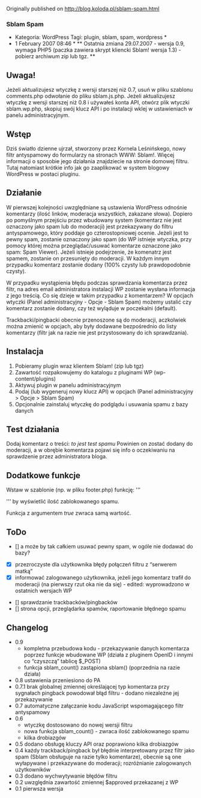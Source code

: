 Originally published on http://blog.koloda.pl/sblam-spam.html

### Sblam Spam
* Kategoria: WordPress Tagi: plugin, sblam, spam, wordpress *
* 1 February 2007 08:46 *
** Ostatnia zmiana 29.07.2007 - wersja 0.9, wymaga PHP5 (paczka zawiera skrypt kliencki Sblam! wersja 1.3) - pobierz archiwum zip lub tgz. **

## Uwaga!

Jeżeli aktualizujesz wtyczkę z wersji starszej niż 0.7, usuń w pliku szablonu comments.php odwołanie do pliku sblam.js.php.
Jeżeli aktualizujesz wtyczkę z wersji starszej niż 0.8 i używałeś konta API, otwórz plik wtyczki sblam.wp.php, skopiuj swój klucz API i po instalacji wklej w ustawieniach w panelu administracyjnym.

## Wstęp

Dziś światło dzienne ujrzał, stworzony przez Kornela Leśnińskego, nowy filtr antyspamowy do formularzy na stronach WWW: Sblam!. Więcej informacji o sposobie jego działania znajdziecie na stronie domowej filtru. Tutaj natomiast krótkie info jak go zaaplikować w system blogowy WordPress w postaci pluginu.

## Działanie
W pierwszej kolejności uwzględniane są ustawienia WordPress odnośnie komentarzy (ilość linków, moderacja wszystkich, zakazane słowa). Dopiero po pomyślnym przejściu przez wbudowany system (komentarz nie jest oznaczony jako spam lub do moderacji) jest przekazywany do filtru antyspamowego, który poddaje go czterostopniowej ocenie. Jeżeli jest to pewny spam, zostanie oznaczony jako spam (do WP istnieje wtyczka, przy pomocy której można przeglądać/usuwać komentarze oznaczone jako spam: Spam Viewer). Jeżeli istnieje podejrzenie, że komenatrz jest spamem, zostanie on przesunięty do moderacji. W każdym innym przypadku komentarz zostanie dodany (100% czysty lub prawdopodobnie czysty).

W przypadku wystąpienia błędu podczas sprawdzania komentarza przez filtr, na adres email administratora instalacji WP zostanie wysłana informacja z jego treścią. Co się dzieje w takim przypadku z komentarzem? W opcjach wtyczki (Panel administracyjny - Opcje - Sblam Spam) możemy ustalić czy komentarz zostanie dodany, czy też wyląduje w poczekalni (default).

Trackbacki/pingbacki obecnie przenoszone są do moderacji, aczkolwiek można zmienić w opcjach, aby były dodawane bezpośrednio do listy komentarzy (filtr jak na razie nie jest przystosowany do ich sprawdzania).

## Instalacja

1. Pobieramy plugin wraz klientem Sblam! (zip lub tgz)
2. Zawartość rozpakowujemy do katalogu z pluginami WP (wp-content/plugins)
3. Aktywuj plugin w panelu administracyjnym
4. Podaj (lub wygeneruj nowy klucz API) w opcjach (Panel administracyjny > Opcje > Sblam Spam)
5. Opcjonalnie zainstaluj wtyczkę do podglądu i usuwania spamu z bazy danych

## Test działania
Dodaj komentarz o treści: *to jest test spamu*
Powinien on zostać dodany do moderacji, a w obrębie komentarza pojawi się info o oczekiwaniu na sprawdzenie przez administratora bloga.

## Dodatkowe funkcje

Wstaw w szablonie (np. w pliku footer.php) funkcję:
'''
<?php sblam(); ?>
'''
by wyświetlić ilość zablokowanego spamu.

Funkcja z argumentem *true* zwraca samą wartość.

## ToDo
- [] a może by tak całkiem usuwać pewny spam, w ogóle nie dodawać do bazy?
- [x] przezroczyste dla użytkownika błędy połączeń filtru z “serwerem matką”
- [x] informować zalogowanego użytkownika, jeżeli jego komentarz trafił do moderacji (na pierwszy rzut oka nie da się) - edited: wyprowadzono w ostatnich wersjach WP
- [] sprawdzanie trackbacków/pingbacków
- [] strona opcji, przeglądarka spamów, raportowanie błędnego spamu

## Changelog
* 0.9 
    - kompletna przebudowa kodu - przekazywanie danych komentarza poprzez funkcje wbudowane WP (działa z pluginem OpenID i innymi co “czyszczą” tablicę $_POST)
    - funkcja sblam_count() zastąpiona sblam() (poprzednia na razie działa)
* 0.8 ustawienia przeniesiono do PA
* 0.7.1 brak globalnej zmiennej określającej typ komentarza przy sygnałach pingback powodował błąd filtru - dodano niezależne jej przekazywanie
* 0.7 automatyczne załączanie kodu JavaScript wspomagającego filtr antyspamowy
* 0.6
    - wtyczkę dostosowano do nowej wersji filtru
    - nowa funkcja sblam_count() - zwraca ilość zablokowanego spamu
    - kilka drobiazgów
* 0.5 dodano obsługę kluczy API oraz poprawiono kilka drobiazgów
* 0.4 każdy trackback/pingback był błędnie interpretowany przez filtr jako spam (Sblam obsługuje na razie tylko komentarze), obecnie są one wyłapywane i przekazywane do moderacji; rozróżnianie zalogowanych użytkowników
* 0.3 dodano wychwytywanie błędów filtru
* 0.2 uwzględnia zawartość zmiennej $approved przekazanej z WP
* 0.1 pierwsza wersja
